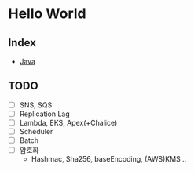 # Hello World

## Index
- [Java](https://github.com/yuueuni/helloworld/tree/main/Java)

## TODO
- [ ] SNS, SQS
- [ ] Replication Lag
- [ ] Lambda, EKS, Apex(+Chalice)
- [ ] Scheduler
- [ ] Batch
- [ ] 암호화
    - Hashmac, Sha256, baseEncoding, (AWS)KMS ..